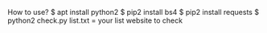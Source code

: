 How to use?
$ apt install python2
$ pip2 install bs4
$ pip2 install requests
$ python2 check.py
list.txt = your list website to check
